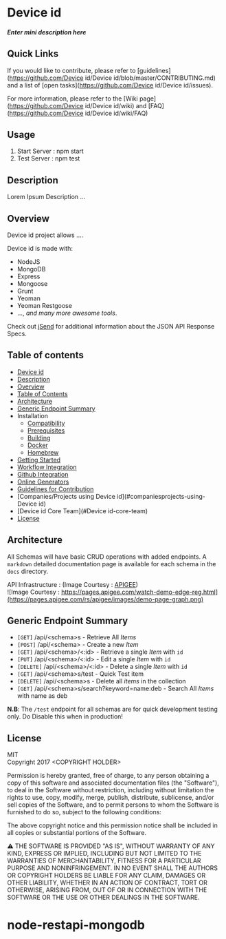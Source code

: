 # Device id

##### _Enter mini description here_

## Quick Links

If you would like to contribute, please refer to [guidelines](https://github.com/Device id/Device id/blob/master/CONTRIBUTING.md) and a list of [open tasks](https://github.com/Device id/Device id/issues).

For more information, please refer to the [Wiki page](https://github.com/Device id/Device id/wiki) and [FAQ](https://github.com/Device id/Device id/wiki/FAQ)

## Usage

1. Start Server : npm start
2. Test Server : npm test

## Description

Lorem Ipsum Description ...

## Overview

Device id project allows ....

Device id is made with:

-   NodeJS
-   MongoDB
-   Express
-   Mongoose
-   Grunt
-   Yeoman
-   Yeoman Restgoose
-   ..., _and many more awesome tools_.

Check out [jSend](https://labs.omniti.com/labs/jsend) for additional information about the JSON API Response Specs.

## Table of contents

-   [Device id](#awesome-api-generator)
-   [Description](#Description)
-   [Overview](#overview)
-   [Table of Contents](#table-of-contents)
-   [Architecture](#Architecture)
-   [Generic Endpoint Summary](#Generic-Endpoint-Summary)
-   Installation
    -   [Compatibility](#compatibility)
    -   [Prerequisites](#prerequisites)
    -   [Building](#building)
    -   [Docker](#docker)
    -   [Homebrew](#homebrew)
-   [Getting Started](#getting-started)
-   [Workflow Integration](#workflow-integration)
-   [Github Integration](#github-integration)
-   [Online Generators](#online-generators)
-   [Guidelines for Contribution](https://github.com/awesome-api-generator/awesome-api-generator/wiki/Guidelines-for-Contribution)
-   [Companies/Projects using Device id](#companiesprojects-using-Device id)
-   [Device id Core Team](#Device id-core-team)
-   [License](#license)

## Architecture

All Schemas will have basic CRUD operations with added endpoints. A `markdown` detailed documentation page is available for each schema in the `docs` directory.

API Infrastructure : (Image Courtesy : [APIGEE](https://pages.apigee.com/watch-demo-edge-reg.html))  
![Image Courtesy : https://pages.apigee.com/watch-demo-edge-reg.html](https://pages.apigee.com/rs/apigee/images/demo-page-graph.png)

## Generic Endpoint Summary

-   `[GET]` /api/\<schema>s - Retrieve All _Items_
-   `[POST]` /api/\<schema> - Create a new _Item_
-   `[GET]` /api/\<schema>/<:id> - Retrieve a single _Item_ with `id`
-   `[PUT]` /api/\<schema>/<:id> - Edit a single _Item_ with `id`
-   `[DELETE]` /api/\<schema>/<:id> - Delete a single _Item_ with `id`
-   `[GET]` /api/\<schema>s/test - Quick Test item
-   `[DELETE]` /api/\<schema>s - Delete all _items_ in the collection
-   `[GET]` /api/\<schema>s/search?keyword=name:deb - Search All _Items_ with name as deb

**N.B**: The `/test` endpoint for all schemas are for quick development testing only. Do Disable this when in production!

## License

MIT  
Copyright 2017 \<COPYRIGHT HOLDER>

Permission is hereby granted, free of charge, to any person obtaining a copy of this software and associated documentation files (the "Software"), to deal in the Software without restriction, including without limitation the rights to use, copy, modify, merge, publish, distribute, sublicense, and/or sell copies of the Software, and to permit persons to whom the Software is furnished to do so, subject to the following conditions:

The above copyright notice and this permission notice shall be included in all copies or substantial portions of the Software.

:warning: THE SOFTWARE IS PROVIDED "AS IS", WITHOUT WARRANTY OF ANY KIND, EXPRESS OR IMPLIED, INCLUDING BUT NOT LIMITED TO THE WARRANTIES OF MERCHANTABILITY, FITNESS FOR A PARTICULAR PURPOSE AND NONINFRINGEMENT. IN NO EVENT SHALL THE AUTHORS OR COPYRIGHT HOLDERS BE LIABLE FOR ANY CLAIM, DAMAGES OR OTHER LIABILITY, WHETHER IN AN ACTION OF CONTRACT, TORT OR OTHERWISE, ARISING FROM, OUT OF OR IN CONNECTION WITH THE SOFTWARE OR THE USE OR OTHER DEALINGS IN THE SOFTWARE.
# node-restapi-mongodb
